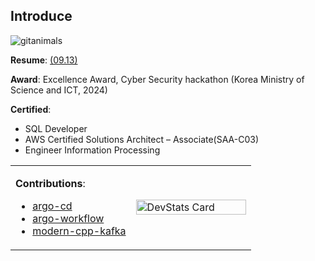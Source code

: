 ## Introduce

<img src="https://render.gitanimals.org/lines/downfa11?pet-id=753868552810631596" alt="gitanimals" style="width=auto; height=160%;"/>

<br>

**Resume**: [(09.13)](https://drive.google.com/file/d/1npFXC7G7ZPOw-rlx5pMInj8w4gX-yGNz)

**Award**: Excellence Award, Cyber Security hackathon (Korea Ministry of Science and ICT, 2024)

**Certified**: 
  - SQL Developer
  - AWS Certified Solutions Architect – Associate(SAA-C03)
  - Engineer Information Processing

<table>
<tr>
<td width="50%">

**Contributions**:
- [argo-cd](https://github.com/argoproj/argo-cd/issues?q=is%3Aissue%20is%3Apr%20author%3Adownfa11)
- [argo-workflow](https://github.com/argoproj/argo-workflows/pulls?q=is%3Apr+author%3Adownfa11)
- [modern-cpp-kafka](https://github.com/morganstanley/modern-cpp-kafka/pulls?q=is%3Apr+author%3Adownfa11)

</td>
<td width="50%">

<img src="https://devstats.me/?username=downfa11" alt="DevStats Card" width="100%">

</td>
</tr>
</table>

<br>
